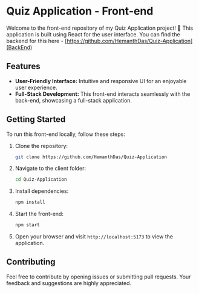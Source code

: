 # Quiz Application - Front-end

Welcome to the front-end repository of my Quiz Application project! 🚀 This application is built using React for the user interface.
You can find the backend for this here - [https://github.com/HemanthDas/Quiz-Application](BackEnd)

## Features

- **User-Friendly Interface:** Intuitive and responsive UI for an enjoyable user experience.
- **Full-Stack Development:** This front-end interacts seamlessly with the back-end, showcasing a full-stack application.

## Getting Started

To run this front-end locally, follow these steps:

1. Clone the repository:

   ```bash
   git clone https://github.com/HemanthDas/Quiz-Application
   ```

2. Navigate to the client folder:

   ```bash
   cd Quiz-Application
   ```

3. Install dependencies:

   ```bash
   npm install
   ```

4. Start the front-end:

   ```bash
   npm start
   ```

5. Open your browser and visit `http://localhost:5173` to view the application.

## Contributing

Feel free to contribute by opening issues or submitting pull requests. Your feedback and suggestions are highly appreciated.
